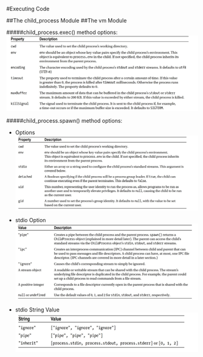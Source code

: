 #Executing Code

##The child_process Module
##The vm Module

#####child_process.exec() method options:
![](exec-options.png)


#####child_process.spawn() method options:
* Options
![](spawn.png)

* stdio Option
![](stdioption.png)

* stdio String Value
![](stdioStringValue.png)


